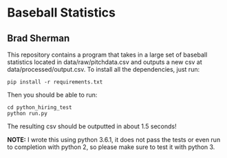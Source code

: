 Baseball Statistics
===================

Brad Sherman
------------

This repository contains a program that takes in a large set of baseball statistics located in data/raw/pitchdata.csv and outputs a new csv at data/processed/output.csv. To install all the dependencies, just run:
```
pip install -r requirements.txt
```
Then you should be able to run:
```
cd python_hiring_test
python run.py
```
The resulting csv should be outputted in about 1.5 seconds!

**NOTE:** I wrote this using python 3.6.1, it does not pass the tests or even run to completion with python 2, so please make sure to test it with python 3.